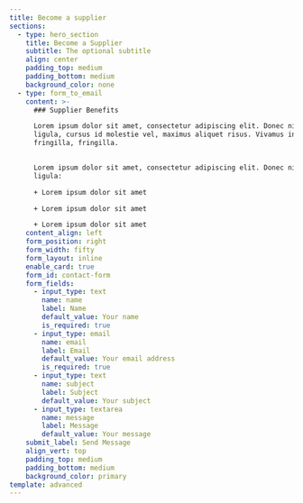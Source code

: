 ```yaml
---
title: Become a supplier
sections:
  - type: hero_section
    title: Become a Supplier
    subtitle: The optional subtitle
    align: center
    padding_top: medium
    padding_bottom: medium
    background_color: none
  - type: form_to_email
    content: >-
      ### Supplier Benefits

      Lorem ipsum dolor sit amet, consectetur adipiscing elit. Donec nisl
      ligula, cursus id molestie vel, maximus aliquet risus. Vivamus in nibh
      fringilla, fringilla.

      
      Lorem ipsum dolor sit amet, consectetur adipiscing elit. Donec nisl
      ligula:

      + Lorem ipsum dolor sit amet

      + Lorem ipsum dolor sit amet

      + Lorem ipsum dolor sit amet
    content_align: left
    form_position: right
    form_width: fifty
    form_layout: inline
    enable_card: true
    form_id: contact-form
    form_fields:
      - input_type: text
        name: name
        label: Name
        default_value: Your name
        is_required: true
      - input_type: email
        name: email
        label: Email
        default_value: Your email address
        is_required: true
      - input_type: text
        name: subject
        label: Subject
        default_value: Your subject
      - input_type: textarea
        name: message
        label: Message
        default_value: Your message
    submit_label: Send Message
    align_vert: top
    padding_top: medium
    padding_bottom: medium
    background_color: primary
template: advanced
---
```

